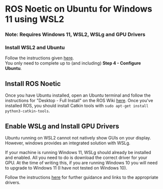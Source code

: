 # ROS Noetic on Ubuntu for Windows 11 using WSL2 

### Note: Requires Windows 11, WSL2, WSLg and GPU Drivers

### Install WSL2 and Ubuntu
Follow the instructions given [here](https://ubuntu.com/tutorials/install-ubuntu-on-wsl2-on-windows-10#1-overview).  
You only need to complete up to (and including) **Step 4 - Configure Ubuntu**.

## Install ROS Noetic
Once you have Ubuntu installed, open an Ubuntu terminal and follow the instructions for "Desktop - Full Install" on the ROS Wiki [here](http://wiki.ros.org/noetic/Installation/Ubuntu). Once you've 
installed ROS, you should install Catkin tools with `sudo apt-get install python3-catkin-tools`.

## Enable WSLg and Install GPU Drivers
Ubuntu running on WSL2 cannot not natively show GUIs on your display. However, windows provides an integrated solution with WSLg.

If your machine is running Windows 11, WSLg should already be installed and enabled. All you need to do is download the correct driver for your GPU. At the time of writing this, if you are running Windows 10 you will need to upgrade to Windows 11 (I have not tested on Windows 10).

Follow the instructions [here](https://github.com/microsoft/wslg) for further guidance and links to the appropriate drivers.

